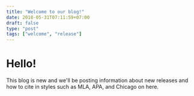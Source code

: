 ```yaml
---
title: "Welcome to our blog!"
date: 2018-05-31T07:11:59+07:00
draft: false
type: "post"
tags: ["welcome", "release"]
---
```


# Hello!

This blog is new and we'll be posting information about new releases and how to cite in styles such as MLA, APA, and Chicago on here.
